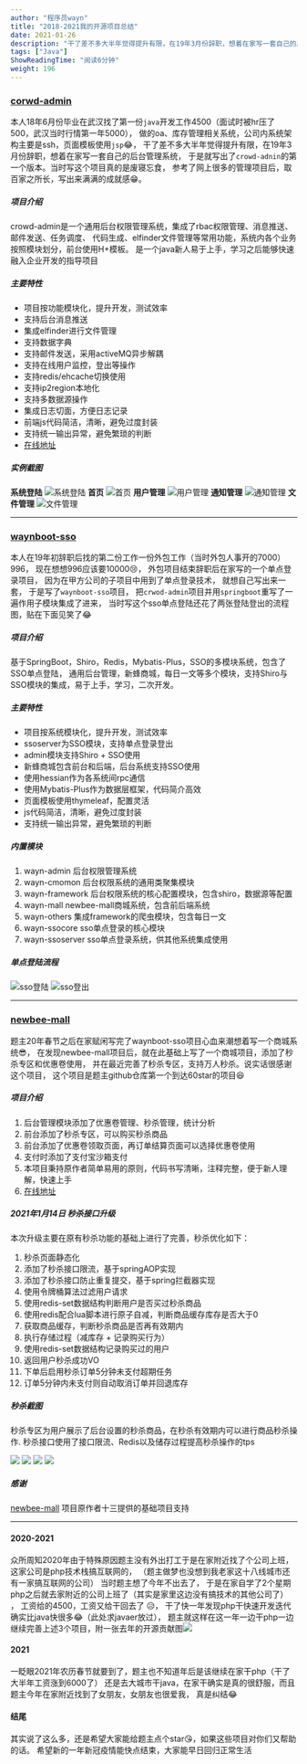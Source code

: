 ```yaml
---
author: "程序员wayn"
title: "2018-2021我的开源项目总结"
date: 2021-01-26
description: "干了差不多大半年觉得提升有限，在19年3月份辞职，想着在家写一套自己的后台管理系统，于是就写出了crowd-adnin的第一个版本。当时写这个项目真的是废寝忘食，参考了网上很多的管理项目后，取百家之所长，写出来满满的成就感😁。crowd-admin是一个通用后台权限管理…"
tags: ["Java"]
ShowReadingTime: "阅读6分钟"
weight: 196
---
```

### [corwd-admin](https://link.juejin.cn?target=https%3A%2F%2Fgithub.com%2Fwayn111%2Fcrowd-admin "https://github.com/wayn111/crowd-admin")

本人18年6月份毕业在武汉找了第一份`java`开发工作4500（面试时被hr压了500，武汉当时行情第一年5000）， 做的oa、库存管理相关系统，公司内系统架构主要是ssh，页面模板使用`jsp`😂， 干了差不多大半年觉得提升有限，在19年3月份辞职，想着在家写一套自己的后台管理系统， 于是就写出了`crowd-adnin`的第一个版本。当时写这个项目真的是废寝忘食， 参考了网上很多的管理项目后，取百家之所长，写出来满满的成就感😁。

##### 项目介绍

crowd-admin是一个通用后台权限管理系统，集成了rbac权限管理、消息推送、邮件发送、任务调度、 代码生成、elfinder文件管理等常用功能，系统内各个业务按照模块划分，前台使用H+模板。 是一个java新人易于上手，学习之后能够快速融入企业开发的指导项目

##### 主要特性

*   项目按功能模块化，提升开发，测试效率
*   支持后台消息推送
*   集成elfinder进行文件管理
*   支持数据字典
*   支持邮件发送，采用activeMQ异步解耦
*   支持在线用户监控，登出等操作
*   支持redis/ehcache切换使用
*   支持ip2region本地化
*   支持多数据源操作
*   集成日志切面，方便日志记录
*   前端js代码简洁，清晰，避免过度封装
*   支持统一输出异常，避免繁琐的判断
*   [在线地址](https://link.juejin.cn?target=http%3A%2F%2Fwayn.xin%2Fcrowd "http://wayn.xin/crowd")

##### 实例截图

**系统登陆** ![系统登陆](https://p3-juejin.byteimg.com/tos-cn-i-k3u1fbpfcp/827a5f8aa6f7495c8e6b572f1aa9e675~tplv-k3u1fbpfcp-zoom-in-crop-mark:1512:0:0:0.awebp) **首页** ![首页](https://p3-juejin.byteimg.com/tos-cn-i-k3u1fbpfcp/4a8ac6a1076640cbbd8af4e7b89d2090~tplv-k3u1fbpfcp-zoom-in-crop-mark:1512:0:0:0.awebp) **用户管理** ![用户管理](https://p1-juejin.byteimg.com/tos-cn-i-k3u1fbpfcp/3543ee82f51d4881b8b1a82933d29bd9~tplv-k3u1fbpfcp-zoom-in-crop-mark:1512:0:0:0.awebp) **通知管理** ![通知管理](https://p1-juejin.byteimg.com/tos-cn-i-k3u1fbpfcp/d9ec2cc835b24987af2d836e2a043a39~tplv-k3u1fbpfcp-zoom-in-crop-mark:1512:0:0:0.awebp) **文件管理** ![文件管理](https://p6-juejin.byteimg.com/tos-cn-i-k3u1fbpfcp/9804b2b72ea142f8ab78ec5982fa55cb~tplv-k3u1fbpfcp-zoom-in-crop-mark:1512:0:0:0.awebp)

* * *

### [waynboot-sso](https://link.juejin.cn?target=https%3A%2F%2Fgithub.com%2Fwayn111%2Fwaynboot-sso "https://github.com/wayn111/waynboot-sso")

本人在19年初辞职后找的第二份工作一份外包工作（当时外包人事开的7000）996， 现在想想996应该要10000😢， 外包项目结束辞职后在家写的一个单点登录项目， 因为在甲方公司的子项目中用到了单点登录技术， 就想自己写出来一套， 于是写了`waynboot-sso`项目， 把`crwod-admin`项目并用`springboot`重写了一遍作用子模块集成了进来， 当时写这个sso单点登陆还花了两张登陆登出的流程图，贴在下面见笑了😂

##### 项目介绍

基于SpringBoot，Shiro，Redis，Mybatis-Plus，SSO的多模块系统，包含了SSO单点登陆， 通用后台管理，新蜂商城，每日一文等多个模块，支持Shiro与SSO模块的集成，易于上手，学习，二次开发。

##### 主要特性

*   项目按系统模块化，提升开发，测试效率
*   ssoserver为SSO模块，支持单点登录登出
*   admin模块支持Shiro + SSO使用
*   新蜂商城包含前台和后端，后台系统支持SSO使用
*   使用hessian作为各系统间rpc通信
*   使用Mybatis-Plus作为数据层框架，代码简介高效
*   页面模板使用thymeleaf，配置灵活
*   js代码简洁，清晰，避免过度封装
*   支持统一输出异常，避免繁琐的判断

##### 内置模块

1.  wayn-admin 后台权限管理系统
2.  wayn-cmomon 后台权限系统的通用类聚集模块
3.  wayn-framework 后台权限系统的核心配置模块，包含shiro，数据源等配置
4.  wayn-mall newbee-mall商城系统，包含前后端系统
5.  wayn-others 集成framework的爬虫模块，包含每日一文
6.  wayn-ssocore sso单点登录的核心模块
7.  wayn-ssoserver sso单点登录系统，供其他系统集成使用

##### 单点登陆流程

![sso登陆](https://p3-juejin.byteimg.com/tos-cn-i-k3u1fbpfcp/08fb9b643e444414b6fefe7b60f99a6e~tplv-k3u1fbpfcp-zoom-in-crop-mark:1512:0:0:0.awebp) ![sso登出](https://p9-juejin.byteimg.com/tos-cn-i-k3u1fbpfcp/db0aaeaf124f4b3089799a46245aae26~tplv-k3u1fbpfcp-zoom-in-crop-mark:1512:0:0:0.awebp)

* * *

### [newbee-mall](https://link.juejin.cn?target=https%3A%2F%2Fgithub.com%2Fwayn111%2Fnewbee-mall "https://github.com/wayn111/newbee-mall")

题主20年春节之后在家赋闲写完了waynboot-sso项目心血来潮想着写一个商城系统😎， 在发现newbee-mall项目后，就在此基础上写了一个商城项目，添加了秒杀专区和优惠卷使用， 并在最近完善了秒杀专区，支持万人秒杀。说实话很感谢这个项目， 这个项目是题主github仓库第一个到达60star的项目😆

##### 项目介绍

1.  后台管理模块添加了优惠卷管理、秒杀管理，统计分析
2.  前台添加了秒杀专区，可以购买秒杀商品
3.  前台添加了优惠卷领取页面，再订单结算页面可以选择优惠卷使用
4.  支付时添加了支付宝沙箱支付
5.  本项目秉持原作者简单易用的原则，代码书写清晰，注释完整，便于新人理解，快速上手
6.  [在线地址](https://link.juejin.cn?target=http%3A%2F%2Fwayn.xin%2Fmall "http://wayn.xin/mall")

##### 2021年1月14日 秒杀接口升级

本次升级主要在原有秒杀功能的基础上进行了完善，秒杀优化如下：

1.  秒杀页面静态化
2.  添加了秒杀接口限流，基于springAOP实现
3.  添加了秒杀接口防止重复提交，基于spring拦截器实现
4.  使用令牌桶算法过滤用户请求
5.  使用redis-set数据结构判断用户是否买过秒杀商品
6.  使用redis配合lua脚本进行原子自减，判断商品缓存库存是否大于0
7.  获取商品缓存，判断秒杀商品是否再有效期内
8.  执行存储过程（减库存 + 记录购买行为）
9.  使用redis-set数据结构记录购买过的用户
10.  返回用户秒杀成功VO
11.  下单后启用秒杀订单5分钟未支付超期任务
12.  订单5分钟内未支付则自动取消订单并回退库存

##### 秒杀截图

秒杀专区为用户展示了后台设置的秒杀商品，在秒杀有效期内可以进行商品秒杀操作. 秒杀接口使用了接口限流、Redis以及储存过程提高秒杀操作的tps

![](https://p1-juejin.byteimg.com/tos-cn-i-k3u1fbpfcp/e712d152fec14cc2ab2ba49a7fa8ffaa~tplv-k3u1fbpfcp-zoom-in-crop-mark:1512:0:0:0.awebp) ![](https://p1-juejin.byteimg.com/tos-cn-i-k3u1fbpfcp/6cbe7bc5834947f888f3264de5b377c7~tplv-k3u1fbpfcp-zoom-in-crop-mark:1512:0:0:0.awebp) ![](https://p6-juejin.byteimg.com/tos-cn-i-k3u1fbpfcp/6dc788dffb534669888aff9791498be0~tplv-k3u1fbpfcp-zoom-in-crop-mark:1512:0:0:0.awebp) ![](https://p1-juejin.byteimg.com/tos-cn-i-k3u1fbpfcp/c3159a78f6204176822baa2823b7005e~tplv-k3u1fbpfcp-zoom-in-crop-mark:1512:0:0:0.awebp)

##### 感谢

[newbee-mall](https://link.juejin.cn?target=https%3A%2F%2Fgithub.com%2Fnewbee-ltd%2Fnewbee-mall "https://github.com/newbee-ltd/newbee-mall") 项目原作者十三提供的基础项目支持

* * *

#### 2020-2021

众所周知2020年由于特殊原因题主没有外出打工于是在家附近找了个公司上班，这家公司是php技术栈搞互联网的， （题主做梦也没想到我老家这十八线城市还有一家搞互联网的公司） 当时题主想了今年不出去了， 于是在家自学了2个星期php之后就去家附近的公司上班了（其实是家里这边没有搞技术的其他公司了） ， 工资给的4500，工资又给干回去了 😥， 干了快一年发现php干快速开发迭代确实比java快很多😂（此处求javaer放过）， 题主就这样在这一年一边干php一边继续完善上述3个项目，附一张去年的开源贡献图![](https://p1-juejin.byteimg.com/tos-cn-i-k3u1fbpfcp/d3720c76792f4bd7830742a7c6e1ddc0~tplv-k3u1fbpfcp-zoom-in-crop-mark:1512:0:0:0.awebp)

#### 2021

一眨眼2021年农历春节就要到了，题主也不知道年后是该继续在家干php（干了大半年工资涨到6000了） 还是去大城市干java，在家干确实是真的很舒服，而且题主今年在家附近找到了女朋友，女朋友也很爱我， 真是纠结😂

#### 结尾

其实说了这么多，还是希望大家能给题主点个star😘，如果这些项目对你们又帮助的话。 希望新的一年新冠疫情能快点结束，大家能早日回归正常生活